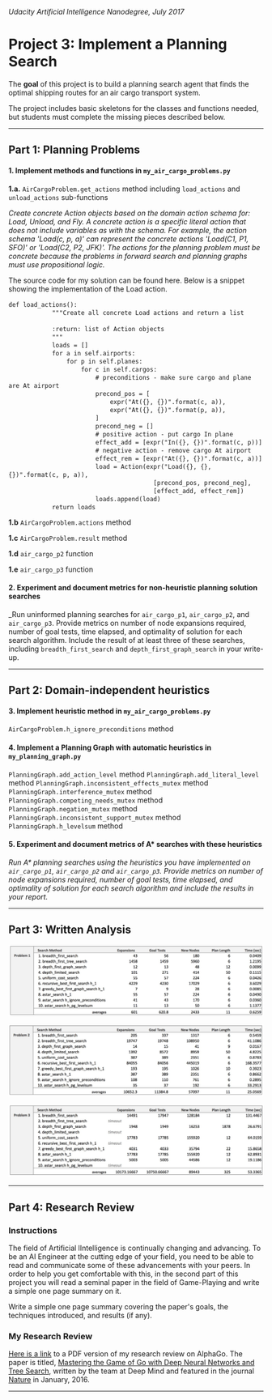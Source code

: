 
_Udacity Artificial Intelligence Nanodegree, July 2017_
# Project 3: Implement a Planning Search
The **goal** of this project is to build a planning search agent that finds the optimal shipping routes for an air cargo transport system. 

The project includes basic skeletons for the classes and functions needed, but students must complete the missing pieces described below.

---
## Part 1: Planning Problems

#### 1. Implement methods and functions in `my_air_cargo_problems.py`

**1.a.** `AirCargoProblem.get_actions` method including `load_actions` and `unload_actions` sub-functions

_Create concrete Action objects based on the domain action schema for: Load, Unload, and Fly. A concrete action is a specific literal action that does not include variables as with the schema. For example, the action schema 'Load(c, p, a)' can represent the concrete actions 'Load(C1, P1, SFO)' or 'Load(C2, P2, JFK)'. The actions for the planning problem must be concrete because the problems in forward search and planning graphs must use propositional logic._

The source code for my solution can be found here. Below is a snippet showing the implementation of the Load action.

```
def load_actions():
            """Create all concrete Load actions and return a list

            :return: list of Action objects
            """
            loads = []
            for a in self.airports:
                for p in self.planes:
                    for c in self.cargos:
                        # preconditions - make sure cargo and plane are At airport
                        precond_pos = [
                            expr("At({}, {})".format(c, a)),
                            expr("At({}, {})".format(p, a)),
                        ]
                        precond_neg = []
                        # positive action - put cargo In plane
                        effect_add = [expr("In({}, {})".format(c, p))]
                        # negative action - remove cargo At airport
                        effect_rem = [expr("At({}, {})".format(c, a))]
                        load = Action(expr("Load({}, {}, {})".format(c, p, a)),
                                        [precond_pos, precond_neg],
                                        [effect_add, effect_rem])
                        loads.append(load)
            return loads
```

**1.b** `AirCargoProblem.actions` method

**1.c** `AirCargoProblem.result` method

**1.d** `air_cargo_p2` function

**1.e** `air_cargo_p3` function


#### 2. Experiment and document metrics for non-heuristic planning solution searches
_Run uninformed planning searches for `air_cargo_p1`, `air_cargo_p2`, and `air_cargo_p3`. Provide metrics on number of node expansions required, number of goal tests, time elapsed, and optimality of solution for each search algorithm. Include the result of at least three of these searches, including `breadth_first_search` and `depth_first_graph_search` in your write-up.



---
## Part 2: Domain-independent heuristics

#### 3. Implement heuristic method in `my_air_cargo_problems.py`

`AirCargoProblem.h_ignore_preconditions` method

#### 4. Implement a Planning Graph with automatic heuristics in `my_planning_graph.py`

`PlanningGraph.add_action_level` method
`PlanningGraph.add_literal_level` method
`PlanningGraph.inconsistent_effects_mutex` method
`PlanningGraph.interference_mutex` method
`PlanningGraph.competing_needs_mutex` method
`PlanningGraph.negation_mutex` method
`PlanningGraph.inconsistent_support_mutex` method
`PlanningGraph.h_levelsum` method

#### 5. Experiment and document metrics of A* searches with these heuristics
_Run A* planning searches using the heuristics you have implemented on `air_cargo_p1`, `air_cargo_p2` and `air_cargo_p3`. Provide metrics on number of node expansions required, number of goal tests, time elapsed, and optimality of solution for each search algorithm and include the results in your report._


---
## Part 3: Written Analysis

![problem 1](problem-1.jpg)


![problem 2](problem-2.jpg)


![problem 3](problem-3.jpg)




---
## Part 4: Research Review
### Instructions
The field of Artificial lIntelligence is continually changing and advancing. To be an AI Engineer at the cutting edge of your field, you need to be able to read and communicate some of these advancements with your peers. In order to help you get comfortable with this, in the second part of this project you will read a seminal paper in the field of Game-Playing and write a simple one page summary on it.

Write a simple one page summary covering the paper's goals, the techniques introduced, and results (if any).

### My Research Review
[Here is a link](https://github.com/tommytracey/udacity/tree/master/ai-nano/projects/2-isolation/results/research_review.pdf) to a PDF version of my research review on AlphaGo. The paper is titled, [Mastering the Game of Go with Deep Neural Networks and Tree Search](https://storage.googleapis.com/deepmind-media/alphago/AlphaGoNaturePaper.pdf), written by the team at Deep Mind and featured in the journal [Nature](https://www.nature.com/nature/journal/v529/n7587/full/nature16961.html) in January, 2016.

---
